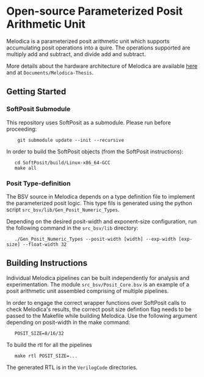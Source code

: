 # Open-source Parameterized Posit Arithmetic Unit

Melodica is a parameterized posit arithmetic unit which supports
accumulating posit operations into a quire. The operations
supported are multiply add and subtract, and divide add and
subtract.

More details about the hardware architecture of Melodica are
available [here](https://arxiv.org/abs/2006.00364) and at
`Documents/Melodica-Thesis`.

## Getting Started
### SoftPosit Submodule
This repository uses SoftPosit as a submodule. Please run before
proceeding:
```
    git submodule update --init --recursive
```
In order to build the SoftPosit objects (from the SoftPosit
instructions):
```
   cd SoftPosit/build/Linux-x86_64-GCC
   make all
```

### Posit Type-definition
The BSV source in Melodica depends on a type definition file to
implement the parameterized posit logic. This type fils is
generated using the python script `src_bsv/lib/Gen_Posit_Numeric_Types`.

Depending on the desired posit-width and exponent-size
configuration, run the following command in the `src_bsv/lib`
directory:
```
   ./Gen_Posit_Numeric_Types --posit-width [width] --exp-width [exp-size] --float-width 32
```

## Building Instructions
Individual Melodica pipelines can be built independently for
analysis and experimentation. The module `src_bsv/Posit_Core.bsv`
is an example of a posit arithmetic unit assembled comprising of
multiple pipelines.  

In order to engage the correct wrapper functions over SoftPosit
calls to check Melodica's results, the correct posit size
defintion flag needs to be passed to the Makefile while building
Melodica. Use the following argument depending on posit-width in
the make command:
```
   POSIT_SIZE=8/16/32
```

To build the rtl for all the pipelines
```
   make rtl POSIT_SIZE=...
```

The generated RTL is in the `VerilogCode` directories.
